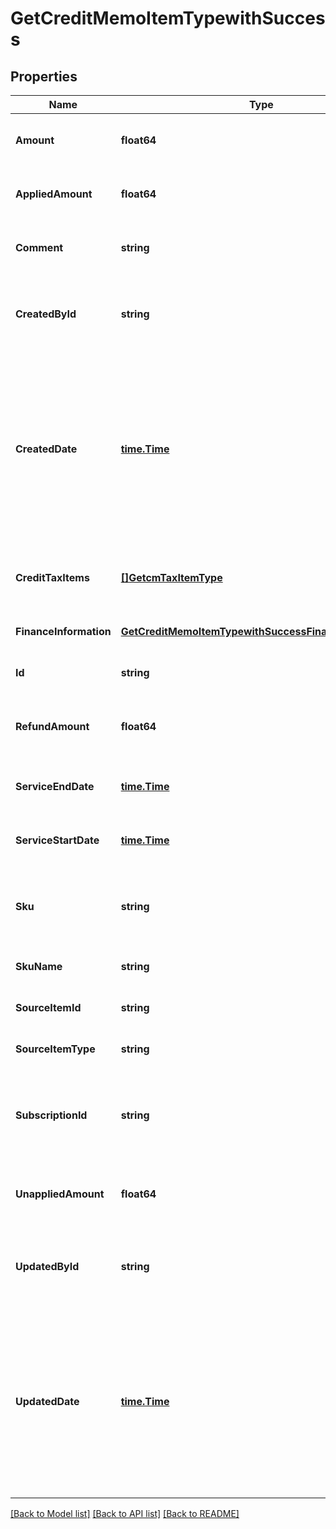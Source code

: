 # GetCreditMemoItemTypewithSuccess

## Properties
Name | Type | Description | Notes
------------ | ------------- | ------------- | -------------
**Amount** | **float64** | The total amount of the credit memo item.  | [optional] [default to null]
**AppliedAmount** | **float64** | The applied amount of the credit memo item.  | [optional] [default to null]
**Comment** | **string** | Comments about the credit memo item.  | [optional] [default to null]
**CreatedById** | **string** | The ID of the Zuora user who created the credit memo item.  | [optional] [default to null]
**CreatedDate** | [**time.Time**](time.Time.md) | The date and time when the credit memo item was created, in &#x60;yyyy-mm-dd hh:mm:ss&#x60; format. For example, 2017-03-01 15:31:10.  | [optional] [default to null]
**CreditTaxItems** | [**[]GetcmTaxItemType**](GETCMTaxItemType.md) | Container for credit memo taxation items.  | [optional] [default to null]
**FinanceInformation** | [**GetCreditMemoItemTypewithSuccessFinanceInformation**](GETCreditMemoItemTypewithSuccess_financeInformation.md) |  | [optional] [default to null]
**Id** | **string** | The ID of the credit memo item.  | [optional] [default to null]
**RefundAmount** | **float64** | The amount of the refund on the credit memo item.  | [optional] [default to null]
**ServiceEndDate** | [**time.Time**](time.Time.md) | The service end date of the credit memo item.   | [optional] [default to null]
**ServiceStartDate** | [**time.Time**](time.Time.md) | The service start date of the credit memo item.  | [optional] [default to null]
**Sku** | **string** | The SKU for the product associated with the credit memo item.  | [optional] [default to null]
**SkuName** | **string** | The name of the SKU.  | [optional] [default to null]
**SourceItemId** | **string** | The ID of the source item.  | [optional] [default to null]
**SourceItemType** | **string** | The type of the source item.  | [optional] [default to null]
**SubscriptionId** | **string** | The ID of the subscription associated with the credit memo item.  | [optional] [default to null]
**UnappliedAmount** | **float64** | The unapplied amount of the credit memo item.  | [optional] [default to null]
**UpdatedById** | **string** | The ID of the Zuora user who last updated the credit memo item.  | [optional] [default to null]
**UpdatedDate** | [**time.Time**](time.Time.md) | The date and time when the credit memo item was last updated, in &#x60;yyyy-mm-dd hh:mm:ss&#x60; format. For example, 2017-03-02 15:36:10.  | [optional] [default to null]

[[Back to Model list]](../README.md#documentation-for-models) [[Back to API list]](../README.md#documentation-for-api-endpoints) [[Back to README]](../README.md)


